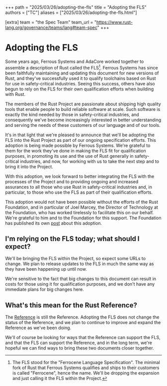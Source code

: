 +++
path = "2025/03/26/adopting-the-fls"
title = "Adopting the FLS"
authors = ["TC"]
aliases = ["2025/03/26/adopting-the-fls.html"]

[extra]
team = "the Spec Team"
team_url = "https://www.rust-lang.org/governance/teams/lang#team-spec"
+++

# Adopting the FLS

Some years ago, Ferrous Systems and AdaCore worked together to assemble a description of Rust called the FLS[^fls].  Ferrous Systems has since been faithfully maintaining and updating this document for new versions of Rust, and they've successfully used it to qualify toolchains based on Rust for use in safety-critical industries.  Seeing this success, others have also begun to rely on the FLS for their own qualification efforts when building with Rust.

[^fls]: The FLS stood for the "Ferrocene Language Specification".  The minimal fork of Rust that Ferrous Systems qualifies and ships to their customers is called "Ferrocene", hence the name.  We'll be dropping the expansion and just calling it the FLS within the Project.

The members of the Rust Project are passionate about shipping high quality tools that enable people to build reliable software at scale.  Such software is exactly the kind needed by those in safety-critical industries, and consequently we've become increasingly interested in better understanding and serving the needs of these customers of our language and of our tools.

It's in that light that we're pleased to announce that we'll be adopting the FLS into the Rust Project as part of our ongoing specification efforts.  This adoption is being made possible by Ferrous Systems.  We're grateful to them for the work they've done in making the FLS fit for qualification purposes, in promoting its use and the use of Rust generally in safety-critical industries, and now, for working with us to take the next step and to bring it into the Project.

With this adoption, we look forward to better integrating the FLS with the processes of the Project and to providing ongoing and increased assurances to all those who use Rust in safety-critical industries and, in particular, to those who use the FLS as part of their qualification efforts.

This adoption would not have been possible without the efforts of the Rust Foundation, and in particular of Joel Marcey, the Director of Technology at the Foundation, who has worked tirelessly to facilitate this on our behalf.  We're grateful to him and to the Foundation for this support.  The Foundation has published its own [post] about this adoption.

[post]: https://rustfoundation.org/media/ferrous-systems-donates-ferrocene-language-specification-to-rust-project/

## I'm relying on the FLS today; what should I expect?

We'll be bringing the FLS within the Project, so expect some URLs to change.  We plan to release updates to the FLS in much the same way as they have been happening up until now.

We're sensitive to the fact that big changes to this document can result in costs for those using it for qualification purposes, and we don't have any immediate plans for big changes here.

## What's this mean for the Rust Reference?

The [Reference] is still the Reference.  Adopting the FLS does not change the status of the Reference, and we plan to continue to improve and expand the Reference as we've been doing.

We'll of course be looking for ways that the Reference can support the FLS, and that the FLS can support the Reference, and in the long term, we're hopeful we can find ways to bring these two documents closer together.

[Reference]: https://github.com/rust-lang/reference
